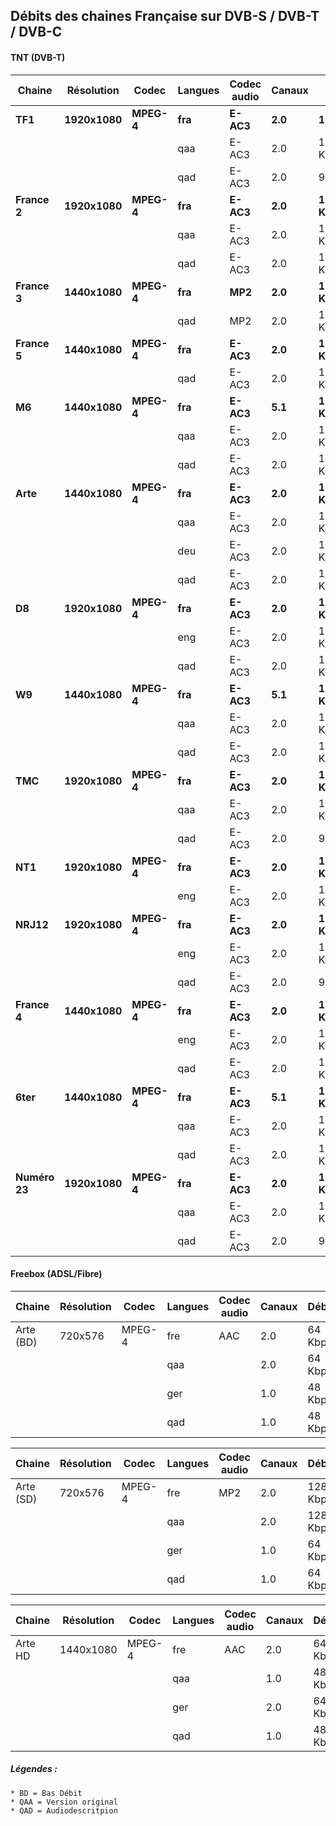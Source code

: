 ## Débits des chaines Française sur DVB-S / DVB-T / DVB-C

#### TNT (DVB-T)

Chaine | Résolution | Codec | Langues | Codec audio | Canaux | Débits
------------- | ------------- | ------------- | ------------- | ------------- | ------------- | -------------
**TF1** | **1920x1080** | **MPEG-4** | **fra** | **E-AC3** | **2.0** | **128Kbps**
|||| qaa | E-AC3 | 2.0 | 128 Kbps
|||| qad | E-AC3 | 2.0 | 96 Kbps
**France 2** | **1920x1080** | **MPEG-4** | **fra** | **E-AC3** | **2.0** | **128 Kbps**
|||| qaa | E-AC3 | 2.0 | 128 Kbps
|||| qad | E-AC3 | 2.0 | 128 Kbps
**France 3** | **1440x1080** | **MPEG-4** | **fra** | **MP2** | **2.0** | **192 Kbps**
|||| qad | MP2 | 2.0 | 192 Kbps
**France 5** | **1440x1080** | **MPEG-4** | **fra** | **E-AC3** | **2.0** | **128 Kbps**
|||| qad | E-AC3 | 2.0 | 128 Kbps
**M6** | **1440x1080** | **MPEG-4** | **fra** | **E-AC3** | **5.1** | **192 Kbps**
|||| qaa | E-AC3 | 2.0 | 128 Kbps
|||| qad | E-AC3 | 2.0 | 128 Kbps
**Arte** | **1440x1080** | **MPEG-4** | **fra** | **E-AC3** | **2.0** | **128 Kbps**
|||| qaa | E-AC3 | 2.0 | 128 Kbps
|||| deu | E-AC3 | 2.0 | 128 Kbps
|||| qad | E-AC3 | 2.0 | 128 Kbps
**D8** | **1920x1080** | **MPEG-4** | **fra** | **E-AC3** | **2.0** | **128 Kbps**
|||| eng | E-AC3 | 2.0 | 128 Kbps
|||| qad | E-AC3 | 2.0 | 128 Kbps
**W9** | **1440x1080** | **MPEG-4** | **fra** | **E-AC3** | **5.1** | **192 Kbps**
|||| qaa | E-AC3 | 2.0 | 128 Kbps
|||| qad | E-AC3 | 2.0 | 128 Kbps
**TMC** | **1920x1080** | **MPEG-4** | **fra** | **E-AC3** | **2.0** | **128 Kbps**
|||| qaa | E-AC3 | 2.0 | 128 Kbps
|||| qad | E-AC3 | 2.0 | 96 Kbps
**NT1** | **1920x1080** | **MPEG-4** | **fra** | **E-AC3** | **2.0** | **128 Kbps**
|||| eng | E-AC3 | 2.0 | 128 Kbps
**NRJ12** | **1920x1080** | **MPEG-4** | **fra** | **E-AC3** | **2.0** | **128 Kbps**
|||| eng | E-AC3 | 2.0 | 128 Kbps
|||| qad | E-AC3 | 2.0 | 96 Kbps
**France 4** | **1440x1080** | **MPEG-4** | **fra** | **E-AC3** | **2.0** | **128 Kbps**
|||| eng | E-AC3 | 2.0 | 128 Kbps
|||| qad | E-AC3 | 2.0 | 128 Kbps
**6ter** | **1440x1080** | **MPEG-4** | **fra** | **E-AC3** | **5.1** | **192 Kbps**
|||| qaa | E-AC3 | 2.0 | 128 Kbps
|||| qad | E-AC3 | 2.0 | 128 Kbps
**Numéro 23** | **1920x1080** | **MPEG-4** | **fra** | **E-AC3** | **2.0** | **128 Kbps**
|||| qaa | E-AC3 | 2.0 | 128 Kbps
|||| qad | E-AC3 | 2.0 | 96 Kbps

#### Freebox (ADSL/Fibre)

Chaine | Résolution | Codec | Langues | Codec audio | Canaux | Débits
------------- | ------------- | ------------- | ------------- | ------------- | ------------- | -------------
Arte (BD)| 720x576 | MPEG-4 | fre | AAC | 2.0 | 64 Kbps
|||| qaa || 2.0 | 64 Kbps
|||| ger || 1.0 | 48 Kbps
|||| qad || 1.0 | 48 Kbps

Chaine | Résolution | Codec | Langues | Codec audio | Canaux | Débits
------------- | ------------- | ------------- | ------------- | ------------- | ------------- | -------------	
Arte (SD)| 720x576 | MPEG-4 | fre | MP2 | 2.0 | 128 Kbps
|||| qaa || 2.0 | 128 Kbps
|||| ger || 1.0 | 64 Kbps
|||| qad || 1.0 | 64 Kbps

Chaine | Résolution | Codec | Langues | Codec audio | Canaux | Débits
------------- | ------------- | ------------- | ------------- | ------------- | ------------- | -------------	
Arte HD | 1440x1080 | MPEG-4 | fre | AAC | 2.0 | 64 Kbps
|||| qaa || 1.0 | 48 Kbps
|||| ger || 2.0 | 64 Kbps
|||| qad || 1.0 | 48 Kbps

##### Légendes :
	* BD = Bas Débit
	* QAA = Version original
	* QAD = Audiodescritpion
